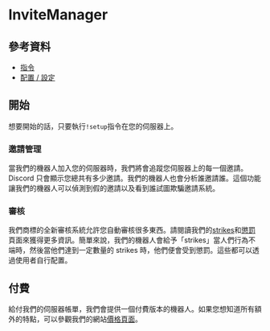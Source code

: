 # InviteManager

## 參考資料

- [指令](/zh-TW/reference/commands.md)
- [配置 / 設定](/zh-TW/reference/settings.md)

## 開始

想要開始的話，只要執行`!setup`指令在您的伺服器上。

### 邀請管理

當我們的機器人加入您的伺服器時，我們將會追蹤您伺服器上的每一個邀請。Discord 只會顯示您總共有多少邀請。我們的機器人也會分析誰邀請誰。這個功能讓我們的機器人可以偵測到假的邀請以及看到誰試圖欺騙邀請系統。

### 審核

我們商標的全新審核系統允許您自動審核很多東西。請閱讀我們的[strikes](/zh-TW/modules/moderation/strikes.md)和[懲罰](/zh-TW/modules/moderation/punishments.md)頁面來獲得更多資訊。簡單來說，我們的機器人會給予「strikes」當人們行為不端時，然後當他們達到一定數量的 strikes 時，他們便會受到懲罰。這些都可以透過使用者自行配置。

## 付費

給付我們的伺服器帳單，我們會提供一個付費版本的機器人。如果您想知道所有額外的特點，可以參觀我們的網站[價格頁面]()。
